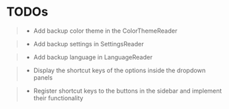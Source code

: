 # TODOs

> - Add backup color theme in the ColorThemeReader

> - Add backup settings in SettingsReader

> - Add backup language in LanguageReader

> - Display the shortcut keys of the options inside the dropdown panels

> - Register shortcut keys to the buttons in the sidebar and implement their functionality 